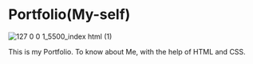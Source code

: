 # Portfolio(My-self)

![127 0 0 1_5500_index html (1)](https://user-images.githubusercontent.com/105534501/235299553-49a79588-e543-41e3-a289-75b87c8558b0.png)

This is my Portfolio. To know about Me, with the help of HTML and CSS.
